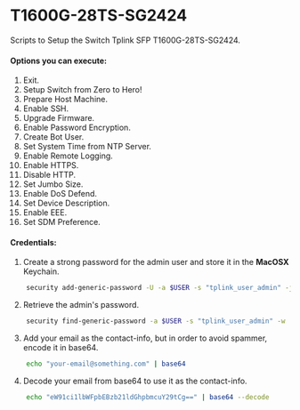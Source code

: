 # T1600G-28TS-SG2424
Scripts to Setup the Switch Tplink SFP T1600G-28TS-SG2424.

#### Options you can execute:
1. Exit.
2. Setup Switch from Zero to Hero!
3. Prepare Host Machine.
4. Enable SSH.
5. Upgrade Firmware.
6. Enable Password Encryption.
7. Create Bot User.
8. Set System Time from NTP Server.
9. Enable Remote Logging.
10. Enable HTTPS.
11. Disable HTTP.
12. Set Jumbo Size.
13. Enable DoS Defend.
14. Set Device Description.
15. Enable EEE.
16. Set SDM Preference.

#### Credentials:
1. Create a strong password for the admin user and store it in the **MacOSX** Keychain.
```bash
    security add-generic-password -U -a $USER -s "tplink_user_admin" -j "Password for the admin user in the TP-Link Switch." -w $(openssl rand -base64 32 | colrm 33)
```    

2. Retrieve the admin's password.
```bash
    security find-generic-password -a $USER -s "tplink_user_admin" -w | pbcopy
```

3. Add your email as the contact-info, but in order to avoid spammer, encode it in base64.
```bash
    echo "your-email@something.com" | base64
```

4. Decode your email from base64 to use it as the contact-info.
```bash
    echo "eW91ci1lbWFpbEBzb21ldGhpbmcuY29tCg==" | base64 --decode
```
